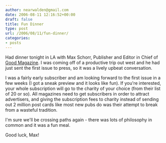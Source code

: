 ```yaml
---
author: nearwalden@gmail.com
date: 2006-08-11 12:16:52+00:00
draft: false
title: Fun Dinner
type: post
url: /2006/08/11/fun-dinner/
categories:
- posts
---
```


Had dinner tonight in LA with Max Schorr, Publisher and Editor in Chief of [Good Magazine](http://www.goodmagazine.com/about/).  I was coming off of a productive trip out west and he had just sent the first issue to press, so it was a lively upbeat conversation.  





I was a fairly early subscriber and am looking forward to the first issue in a few weeks (I got a sneak preview and it looks like fun).  If you're interested, your whole subscription will go to the charity of your choice (from their list of 20 or so).  All magazines need to get subscribers in order to attract advertisers, and giving the subscription fees to charity instead of sending out 2 million post cards like most new pubs do was their attempt to break from a wasteful tradition.





I'm sure we'll be crossing paths again - there was lots of philosophy in common and it was a fun meal.





Good luck, Max!



